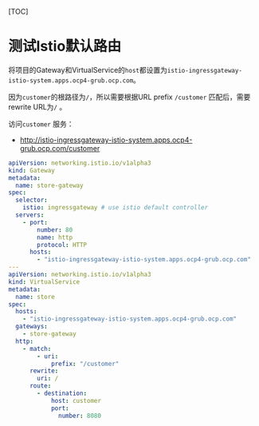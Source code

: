 [TOC]

# 测试Istio默认路由



将项目的Gateway和VirtualService的`host`都设置为`istio-ingressgateway-istio-system.apps.ocp4-grub.ocp.com`。

因为`customer`的根路径为`/`，所以需要根据URL prefix `/customer` 匹配后，需要rewrite URL为`/` 。

访问`customer` 服务：

- <http://istio-ingressgateway-istio-system.apps.ocp4-grub.ocp.com/customer>



```yaml
apiVersion: networking.istio.io/v1alpha3
kind: Gateway
metadata:
  name: store-gateway
spec:
  selector:
    istio: ingressgateway # use istio default controller
  servers:
    - port:
        number: 80
        name: http
        protocol: HTTP
      hosts:
        - "istio-ingressgateway-istio-system.apps.ocp4-grub.ocp.com"
---
apiVersion: networking.istio.io/v1alpha3
kind: VirtualService
metadata:
  name: store
spec:
  hosts:
    - "istio-ingressgateway-istio-system.apps.ocp4-grub.ocp.com"
  gateways:
    - store-gateway
  http:
    - match:
        - uri:
            prefix: "/customer"
      rewrite:
        uri: /
      route:
        - destination:
            host: customer
            port:
              number: 8080
```

